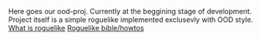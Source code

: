 Here goes our ood-proj.
Currently at the beggining stage of development.
Project itself is a simple roguelike implemented exclusevly with OOD style.
[What is roguelike](https://en.wikipedia.org/wiki/Roguelike)
[Roguelike bible/howtos](http://www.roguebasin.com/index.php?title=Main_Page)
